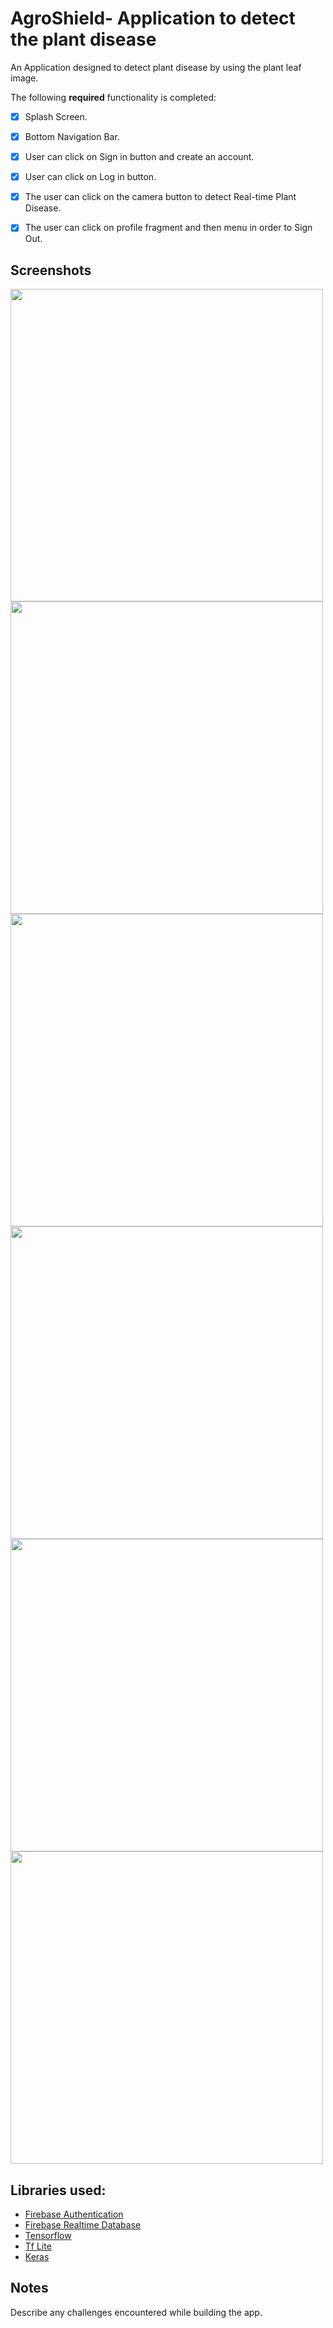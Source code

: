 # AgroShield- Application to detect the plant disease

 An Application designed to detect plant disease by using the plant leaf image.

The following **required** functionality is completed:
* [x] Splash Screen.
* [x] Bottom Navigation Bar.
* [x] User can click on Sign in button and create an account.
* [x] User can  click on Log in button.
* [x] The user can click on the camera button to detect Real-time Plant Disease.
* [x] The user can click on profile fragment and then  menu in order to Sign Out.


## Screenshots
<p>
<img src="https://github.com/ShivangeeRajput/AgroShield/assets/100294737/cfb4f129-9798-4320-87a0-9f50b69d5062.jpg" height="500">
<img src="https://github.com/ShivangeeRajput/AgroShield/assets/100294737/982c9f09-c563-4031-8853-d432a14d667e.jpg" height="500">
<img src="https://github.com/ShivangeeRajput/AgroShield/assets/100294737/ed59ac4d-ae77-485f-b5ec-b200129bad66.jpg" height="500" >
<img src="https://github.com/ShivangeeRajput/AgroShield/assets/100294737/42ccea5c-72c7-4a80-b6ab-6066e6b0b59c.jpg" height="500">
<img src="https://github.com/ShivangeeRajput/AgroShield/assets/100294737/12442025-a9fc-4b61-8794-8e613fb3d98a.jpg" height="500"> 
<img src="https://github.com/ShivangeeRajput/AgroShield/assets/100294737/3ea6ddac-24ec-4a4d-b9a2-3783ac0d7e7b.jpg" height="500" >


<p>



    
## Libraries used:
*   [Firebase Authentication](https://firebase.google.com/docs/auth/)
*   [Firebase Realtime Database](https://firebase.google.com/docs/database/)
*   [Tensorflow](https://www.tensorflow.org/lite)
*   [Tf Lite ](https://www.tensorflow.org/lite/)
*   [Keras](https://keras.io/)
  

## Notes

Describe any challenges encountered while building the app.
